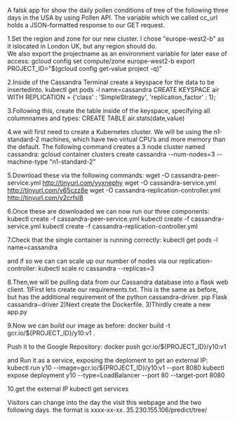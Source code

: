 A falsk app for show the daily pollen conditions of tree of the following three days in the USA by using Pollen API.
The variable which we called cc_url holds a JSON-formatted response to our GET request.

1.Set the region and zone for our new cluster. I chose "europe-west2-b" as it islocated in London UK, but any region should do.   
We also export the projectname as an environment variable for later ease of access:
gcloud config set compute/zone europe-west2-b
export PROJECT_ID="$(gcloud config get-value project -q)"

2.Inside of the Cassandra Terminal create a keyspace for the data to be insertedinto.
kubectl get pods -l name=cassandra
CREATE KEYSPACE air WITH REPLICATION = {'class' : 'SimpleStrategy', 'replication_factor' : 1};

3.Following this,  create the table inside of the keyspace,  specifying all columnnames and types:
CREATE TABLE air.stats(date,value)

4.we will first need to create a Kubernetes cluster. We will be using the n1-standard-2 machines, which have two virtual CPU’s and more memory than the default. The following command creates a 3 node cluster named cassandra:
gcloud container clusters create cassandra --num-nodes=3 --machine-type "n1-standard-2"

5.Download these via the following commands:
wget -O cassandra-peer-service.yml http://tinyurl.com/yyxnephy
wget -O cassandra-service.yml http://tinyurl.com/y65czz8e
wget -O cassandra-replication-controller.yml http://tinyurl.com/y2crfsl8

6.Once these are downloaded we can now run our three components:
kubectl create -f cassandra-peer-service.yml
kubectl create -f cassandra-service.yml
kubectl create -f cassandra-replication-controller.yml

7.Check that the single container is running correctly:
kubectl get pods -l name=cassandra

and if so we can can scale up our number of nodes via our replication-controller:
kubectl scale rc cassandra --replicas=3

8.Then,we will be pulling data from our Cassandra database
into a flask web client.
1)First lets create our requirements.txt. This is the same as before, but has the
additional requirement of the python cassandra-driver.
pip
Flask
cassandra−driver
2)Next create the Dockerfile.
3)Thirdly create a new app.py

9.Now we can build our image as before:
docker build -t gcr.io/${PROJECT_ID}/y10:v1 .

Push it to the Google Repository:
docker push gcr.io/${PROJECT_ID}/y10:v1

and Run it as a service, exposing the deploment to get an external IP:
kubectl run y10 --image=gcr.io/${PROJECT_ID}/y10:v1 --port 8080
kubectl expose deployment y10 --type=LoadBalancer --port 80 --target-port 8080

10.get the external IP
kubectl get services

Visitors can change <date> into the day the visit this webpage and the two following days. the format is xxxx-xx-xx. 
35.230.155.106/predict/tree/<date>
